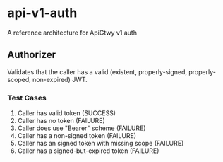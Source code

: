 # api-v1-auth

A reference architecture for ApiGtwy v1 auth

## Authorizer

Validates that the caller has a valid (existent, properly-signed, properly-scoped, non-expired) JWT.

### Test Cases

1. Caller has valid token (SUCCESS)
2. Caller has no token (FAILURE)
3. Caller does use "Bearer" scheme (FAILURE)
4. Caller has a non-signed token (FAILURE)
5. Caller has an signed token with missing scope (FAILURE)
6. Caller has a signed-but-expired token (FAILURE)
